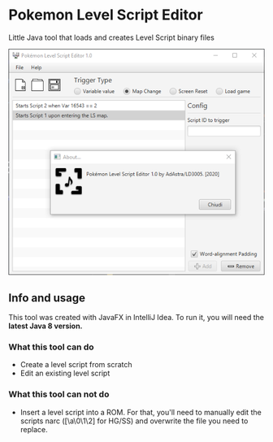 # Pokemon Level Script Editor
Little Java tool that loads and creates Level Script binary files

![Screenshot](PLSE1_0.png)

## Info and usage
This tool was created with JavaFX in IntelliJ Idea. To run it, you will need the **latest Java 8 version.**

### What this tool can do
- Create a level script from scratch
- Edit an existing level script

### What this tool can **not** do
- Insert a level script into a ROM.
For that, you'll need to manually edit the scripts narc ([\a\0\1\2] for HG/SS) and overwrite the file you need to replace.
